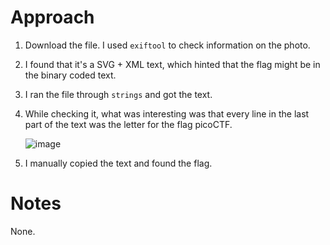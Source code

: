 # Approach

1. Download the file. I used `exiftool` to check information on the photo.
2. I found that it's a SVG + XML text, which hinted that the flag might be in the binary coded text.
3. I ran the file through `strings` and got the text.
4. While checking it, what was interesting was that every line in the last part of the text was the letter for the flag picoCTF.


   ![image](https://github.com/user-attachments/assets/b5c63029-8605-4b4f-9716-1a5ec2c5ca83)



5. I manually copied the text and found the flag.


# Notes

None.

